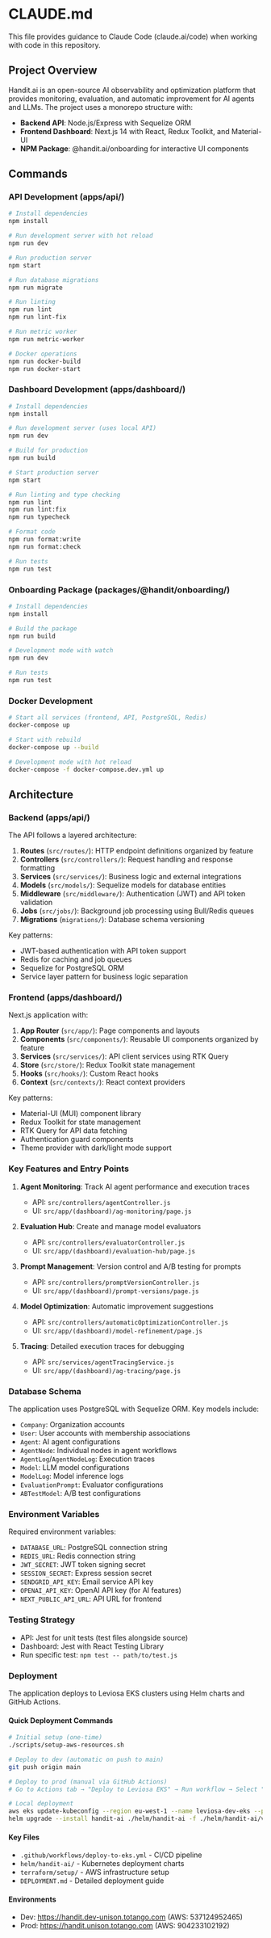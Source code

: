 # CLAUDE.md

This file provides guidance to Claude Code (claude.ai/code) when working with code in this repository.

## Project Overview

Handit.ai is an open-source AI observability and optimization platform that provides monitoring, evaluation, and automatic improvement for AI agents and LLMs. The project uses a monorepo structure with:

- **Backend API**: Node.js/Express with Sequelize ORM
- **Frontend Dashboard**: Next.js 14 with React, Redux Toolkit, and Material-UI
- **NPM Package**: @handit.ai/onboarding for interactive UI components

## Commands

### API Development (apps/api/)

```bash
# Install dependencies
npm install

# Run development server with hot reload
npm run dev

# Run production server
npm start

# Run database migrations
npm run migrate

# Run linting
npm run lint
npm run lint-fix

# Run metric worker
npm run metric-worker

# Docker operations
npm run docker-build
npm run docker-start
```

### Dashboard Development (apps/dashboard/)

```bash
# Install dependencies
npm install

# Run development server (uses local API)
npm run dev

# Build for production
npm run build

# Start production server
npm start

# Run linting and type checking
npm run lint
npm run lint:fix
npm run typecheck

# Format code
npm run format:write
npm run format:check

# Run tests
npm run test
```

### Onboarding Package (packages/@handit/onboarding/)

```bash
# Install dependencies
npm install

# Build the package
npm run build

# Development mode with watch
npm run dev

# Run tests
npm run test
```

### Docker Development

```bash
# Start all services (frontend, API, PostgreSQL, Redis)
docker-compose up

# Start with rebuild
docker-compose up --build

# Development mode with hot reload
docker-compose -f docker-compose.dev.yml up
```

## Architecture

### Backend (apps/api/)

The API follows a layered architecture:

1. **Routes** (`src/routes/`): HTTP endpoint definitions organized by feature
2. **Controllers** (`src/controllers/`): Request handling and response formatting
3. **Services** (`src/services/`): Business logic and external integrations
4. **Models** (`src/models/`): Sequelize models for database entities
5. **Middleware** (`src/middleware/`): Authentication (JWT) and API token validation
6. **Jobs** (`src/jobs/`): Background job processing using Bull/Redis queues
7. **Migrations** (`migrations/`): Database schema versioning

Key patterns:
- JWT-based authentication with API token support
- Redis for caching and job queues
- Sequelize for PostgreSQL ORM
- Service layer pattern for business logic separation

### Frontend (apps/dashboard/)

Next.js application with:

1. **App Router** (`src/app/`): Page components and layouts
2. **Components** (`src/components/`): Reusable UI components organized by feature
3. **Services** (`src/services/`): API client services using RTK Query
4. **Store** (`src/store/`): Redux Toolkit state management
5. **Hooks** (`src/hooks/`): Custom React hooks
6. **Context** (`src/contexts/`): React context providers

Key patterns:
- Material-UI (MUI) component library
- Redux Toolkit for state management
- RTK Query for API data fetching
- Authentication guard components
- Theme provider with dark/light mode support

### Key Features and Entry Points

1. **Agent Monitoring**: Track AI agent performance and execution traces
   - API: `src/controllers/agentController.js`
   - UI: `src/app/(dashboard)/ag-monitoring/page.js`

2. **Evaluation Hub**: Create and manage model evaluators
   - API: `src/controllers/evaluatorController.js`
   - UI: `src/app/(dashboard)/evaluation-hub/page.js`

3. **Prompt Management**: Version control and A/B testing for prompts
   - API: `src/controllers/promptVersionController.js`
   - UI: `src/app/(dashboard)/prompt-versions/page.js`

4. **Model Optimization**: Automatic improvement suggestions
   - API: `src/controllers/automaticOptimizationController.js`
   - UI: `src/app/(dashboard)/model-refinement/page.js`

5. **Tracing**: Detailed execution traces for debugging
   - API: `src/services/agentTracingService.js`
   - UI: `src/app/(dashboard)/ag-tracing/page.js`

### Database Schema

The application uses PostgreSQL with Sequelize ORM. Key models include:
- `Company`: Organization accounts
- `User`: User accounts with membership associations
- `Agent`: AI agent configurations
- `AgentNode`: Individual nodes in agent workflows
- `AgentLog`/`AgentNodeLog`: Execution traces
- `Model`: LLM model configurations
- `ModelLog`: Model inference logs
- `EvaluationPrompt`: Evaluator configurations
- `ABTestModel`: A/B test configurations

### Environment Variables

Required environment variables:
- `DATABASE_URL`: PostgreSQL connection string
- `REDIS_URL`: Redis connection string
- `JWT_SECRET`: JWT token signing secret
- `SESSION_SECRET`: Express session secret
- `SENDGRID_API_KEY`: Email service API key
- `OPENAI_API_KEY`: OpenAI API key (for AI features)
- `NEXT_PUBLIC_API_URL`: API URL for frontend

### Testing Strategy

- API: Jest for unit tests (test files alongside source)
- Dashboard: Jest with React Testing Library
- Run specific test: `npm test -- path/to/test.js`

### Deployment

The application deploys to Leviosa EKS clusters using Helm charts and GitHub Actions.

#### Quick Deployment Commands

```bash
# Initial setup (one-time)
./scripts/setup-aws-resources.sh

# Deploy to dev (automatic on push to main)
git push origin main

# Deploy to prod (manual via GitHub Actions)
# Go to Actions tab → "Deploy to Leviosa EKS" → Run workflow → Select "prod"

# Local deployment
aws eks update-kubeconfig --region eu-west-1 --name leviosa-dev-eks --profile leviosa-dev
helm upgrade --install handit-ai ./helm/handit-ai -f ./helm/handit-ai/values-dev.yaml --namespace handit
```

#### Key Files
- `.github/workflows/deploy-to-eks.yml` - CI/CD pipeline
- `helm/handit-ai/` - Kubernetes deployment charts
- `terraform/setup/` - AWS infrastructure setup
- `DEPLOYMENT.md` - Detailed deployment guide

#### Environments
- Dev: https://handit.dev-unison.totango.com (AWS: 537124952465)
- Prod: https://handit.unison.totango.com (AWS: 904233102192)